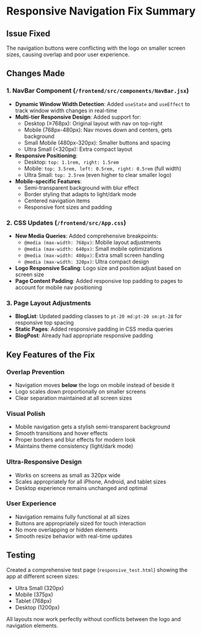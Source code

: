 # Responsive Navigation Fix Summary

## Issue Fixed
The navigation buttons were conflicting with the logo on smaller screen sizes, causing overlap and poor user experience.

## Changes Made

### 1. NavBar Component (`/frontend/src/components/NavBar.jsx`)
- **Dynamic Window Width Detection**: Added `useState` and `useEffect` to track window width changes in real-time
- **Multi-tier Responsive Design**: Added support for:
  - Desktop (≥768px): Original layout with nav on top-right
  - Mobile (768px-480px): Nav moves down and centers, gets background
  - Small Mobile (480px-320px): Smaller buttons and spacing  
  - Ultra Small (<320px): Extra compact layout
- **Responsive Positioning**: 
  - Desktop: `top: 1.1rem, right: 1.5rem`
  - Mobile: `top: 3.5rem, left: 0.5rem, right: 0.5rem` (full width)
  - Ultra Small: `top: 2.5rem` (even higher to clear smaller logo)
- **Mobile-specific Features**:
  - Semi-transparent background with blur effect
  - Border styling that adapts to light/dark mode
  - Centered navigation items
  - Responsive font sizes and padding

### 2. CSS Updates (`/frontend/src/App.css`)
- **New Media Queries**: Added comprehensive breakpoints:
  - `@media (max-width: 768px)`: Mobile layout adjustments
  - `@media (max-width: 640px)`: Small mobile optimizations
  - `@media (max-width: 480px)`: Extra small screen handling
  - `@media (max-width: 320px)`: Ultra compact design
- **Logo Responsive Scaling**: Logo size and position adjust based on screen size
- **Page Content Padding**: Added responsive top padding to pages to account for mobile nav positioning

### 3. Page Layout Adjustments
- **BlogList**: Updated padding classes to `pt-20 md:pt-20 sm:pt-28` for responsive top spacing
- **Static Pages**: Added responsive padding in CSS media queries
- **BlogPost**: Already had appropriate responsive padding

## Key Features of the Fix

### Overlap Prevention
- Navigation moves **below** the logo on mobile instead of beside it
- Logo scales down proportionally on smaller screens
- Clear separation maintained at all screen sizes

### Visual Polish
- Mobile navigation gets a stylish semi-transparent background
- Smooth transitions and hover effects
- Proper borders and blur effects for modern look
- Maintains theme consistency (light/dark mode)

### Ultra-Responsive Design
- Works on screens as small as 320px wide
- Scales appropriately for all iPhone, Android, and tablet sizes
- Desktop experience remains unchanged and optimal

### User Experience
- Navigation remains fully functional at all sizes
- Buttons are appropriately sized for touch interaction
- No more overlapping or hidden elements
- Smooth resize behavior with real-time updates

## Testing
Created a comprehensive test page (`responsive_test.html`) showing the app at different screen sizes:
- Ultra Small (320px)
- Mobile (375px) 
- Tablet (768px)
- Desktop (1200px)

All layouts now work perfectly without conflicts between the logo and navigation elements.
